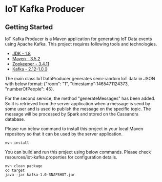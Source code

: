 # IoT Kafka Producer

## Getting Started

IoT Kafka Producer is a Maven application for generating IoT Data events using Apache Kafka. This project requires following tools and technologies.

* [JDK - 1.8](http://www.oracle.com/technetwork/java/javase/downloads/jdk8-downloads-2133151.html)
* [Maven - 3.5.2](https://maven.apache.org/download.cgi)
* [Zookeeper - 3.4.11](https://zookeeper.apache.org)
* [Kafka - 2.12-1.0.0](http://kafka.apache.org/downloads.html) 

The main class IoTDataProducer generates semi-random IoT data in JSON with below format:
{"room": "1", "timestamp":1465471124373, "numberOfPeople": 45}.

For the second service, the method "generateMessages" has been added. So it is retrieved from the server application when a message is send by some user and is used to publish the message on the specific topic. The message will be processed by Spark and stored on the Cassandra database.

Please run below command to install this project in your local Maven repository so that it can be used by the server application.

```
mvn install
```

You can build and run this project using below commands. Please check resources/iot-kafka.properties for configuration details.

```
mvn clean package
cd target
java -jar kafka-1.0-SNAPSHOT.jar
```

